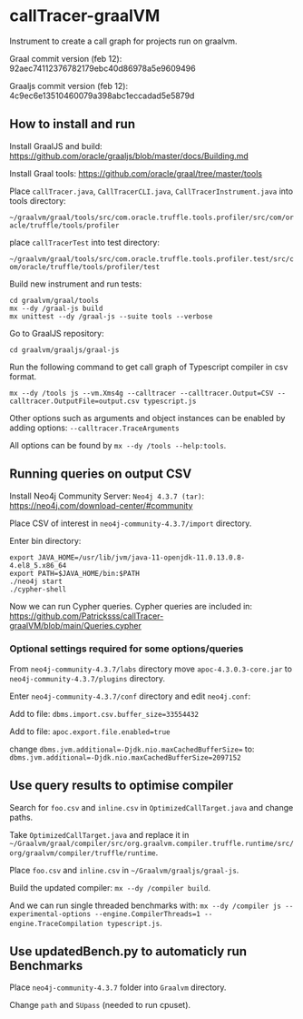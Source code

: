 # callTracer-graalVM
Instrument to create a call graph for projects run on graalvm.


Graal commit version (feb 12): 92aec74112376782179ebc40d86978a5e9609496

Graaljs commit version (feb 12): 4c9ec6e13510460079a398abc1eccadad5e5879d
## How to install and run

Install GraalJS and build: https://github.com/oracle/graaljs/blob/master/docs/Building.md

Install Graal tools: https://github.com/oracle/graal/tree/master/tools

Place `callTracer.java`,
`CallTracerCLI.java`,
`CallTracerInstrument.java` into tools directory:

`~/graalvm/graal/tools/src/com.oracle.truffle.tools.profiler/src/com/oracle/truffle/tools/profiler`

place `callTracerTest` into test directory:

`~/graalvm/graal/tools/src/com.oracle.truffle.tools.profiler.test/src/com/oracle/truffle/tools/profiler/test`

Build new instrument and run tests:

```
cd graalvm/graal/tools
mx --dy /graal-js build
mx unittest --dy /graal-js --suite tools --verbose
```

Go to GraalJS repository:

```
cd graalvm/graaljs/graal-js
```
Run the following command to get call graph of Typescript compiler in csv format.

```
mx --dy /tools js --vm.Xms4g --calltracer --calltracer.Output=CSV --calltracer.OutputFile=output.csv typescript.js
```
Other options such as arguments and object instances can be enabled by adding options: `--calltracer.TraceArguments`

All options can be found by `mx --dy /tools --help:tools`.

## Running queries on output CSV

Install Neo4j Community Server: `Neo4j 4.3.7 (tar)`: https://neo4j.com/download-center/#community

Place CSV of interest in `neo4j-community-4.3.7/import` directory.

Enter bin directory:

```
export JAVA_HOME=/usr/lib/jvm/java-11-openjdk-11.0.13.0.8-4.el8_5.x86_64
export PATH=$JAVA_HOME/bin:$PATH
./neo4j start
./cypher-shell
```

Now we can run Cypher queries. Cypher queries are included in: https://github.com/Patricksss/callTracer-graalVM/blob/main/Queries.cypher

### Optional settings required for some options/queries

From `neo4j-community-4.3.7/labs` directory move `apoc-4.3.0.3-core.jar` to `neo4j-community-4.3.7/plugins` directory.

Enter `neo4j-community-4.3.7/conf` directory and edit `neo4j.conf`:

Add to file: `dbms.import.csv.buffer_size=33554432`

Add to file: `apoc.export.file.enabled=true`

change `dbms.jvm.additional=-Djdk.nio.maxCachedBufferSize=` to: `dbms.jvm.additional=-Djdk.nio.maxCachedBufferSize=2097152`

## Use query results to optimise compiler
Search for `foo.csv` and `inline.csv` in `OptimizedCallTarget.java` and change paths.

Take `OptimizedCallTarget.java` and replace it in `~/Graalvm/graal/compiler/src/org.graalvm.compiler.truffle.runtime/src/org/graalvm/compiler/truffle/runtime`.

Place `foo.csv` and `inline.csv` in `~/Graalvm/graaljs/graal-js`.

Build the updated compiler: `mx --dy /compiler build`.

And we can run single threaded benchmarks with: 
`mx --dy /compiler js --experimental-options --engine.CompilerThreads=1 --engine.TraceCompilation typescript.js`.

## Use updatedBench.py to automaticly run Benchmarks

Place `neo4j-community-4.3.7` folder into `Graalvm` directory.

Change `path` and `SUpass` (needed to run cpuset).
